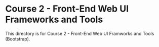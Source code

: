# Course 2 - Front-End Web UI Frameworks and Tools

This directory is for Course 2 - Front-End Web UI Framworks and Tools (Bootstrap).
